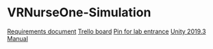 # VRNurseOne-Simulation

[Requirements document](https://docs.google.com/document/d/1nCdhEh2dt0E_MZQK3vJAXwkd9uAb_bYStA__0yMyZtg/edit)
[Trello board](https://trello.com/b/zEnXNixR/vr-nursing)
[Pin for lab entrance](https://webapps.uta.edu/oit/selfservice/)
[Unity 2019.3 Manual](https://docs.unity3d.com/Manual/UnityManual.html)
